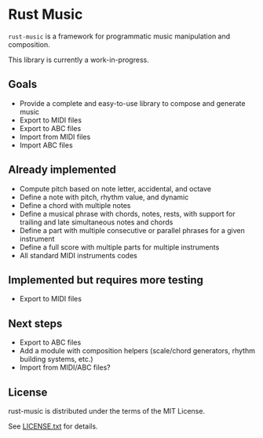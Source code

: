 # Rust Music

`rust-music` is a framework for programmatic music manipulation and composition.

This library is currently a work-in-progress.

## Goals

* Provide a complete and easy-to-use library to compose and generate music
* Export to MIDI files
* Export to ABC files
* Import from MIDI files
* Import ABC files

## Already implemented

* Compute pitch based on note letter, accidental, and octave
* Define a note with pitch, rhythm value, and dynamic
* Define a chord with multiple notes
* Define a musical phrase with chords, notes, rests, with support for trailing and 
late simultaneous notes and chords
* Define a part with multiple consecutive or parallel phrases for a given instrument
* Define a full score with multiple parts for multiple instruments
* All standard MIDI instruments codes

## Implemented but requires more testing

* Export to MIDI files

## Next steps

* Export to ABC files
* Add a module with composition helpers (scale/chord generators, rhythm building systems, etc.)
* Import from MIDI/ABC files?

## License

rust-music is distributed under the terms of the MIT License.

See [LICENSE.txt](LICENSE.txt) for details.
